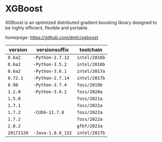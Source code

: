# XGBoost

XGBoost is an optimized distributed gradient boosting library designed to be highly efficient,  flexible and portable.

*homepage*: <https://github.com/dmlc/xgboost>

version | versionsuffix | toolchain
--------|---------------|----------
``0.6a2`` | ``-Python-2.7.12`` | ``intel/2016b``
``0.6a2`` | ``-Python-3.5.2`` | ``intel/2016b``
``0.6a2`` | ``-Python-3.6.1`` | ``intel/2017a``
``0.72.1`` | ``-Python-2.7.14`` | ``intel/2017b``
``0.90`` | ``-Python-3.7.4`` | ``foss/2019b``
``1.2.0`` | ``-Python-3.8.2`` | ``foss/2020a``
``1.5.0`` |  | ``foss/2021a``
``1.7.1`` |  | ``foss/2022a``
``1.7.2`` | ``-CUDA-11.7.0`` | ``foss/2022a``
``1.7.2`` |  | ``foss/2022a``
``2.0.2`` |  | ``gfbf/2023a``
``20171120`` | ``-Java-1.8.0_152`` | ``intel/2017b``
